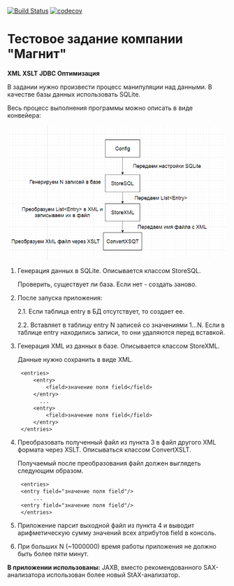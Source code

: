 [![Build Status](https://travis-ci.org/yurydoronin/job4j_xml.svg?branch=master)](https://travis-ci.org/yurydoronin/job4j_xml)
[![codecov](https://codecov.io/gh/yurydoronin/job4j_xml/branch/master/graph/badge.svg)](https://codecov.io/gh/yurydoronin/job4j_xml)

# Тестовое задание компании "Магнит"
**XML XSLT JDBC Оптимизация** 

В задании нужно произвести процесс манипуляции над данными. В качестве базы данных использовать SQLite.

Весь процесс выполнения программы можно описать в виде конвейера:

![Image alt](https://github.com/yurydoronin/job4j_xml/raw/master/process.png)

1. Генерация данных в SQLite. Описывается классом StoreSQL.
 
   Проверить, существует ли база. Если нет - создать заново.

2. После запуска приложения:

    2.1. Если таблица entry в БД отсутствует, то создает ее.

    2.2. Вставляет в таблицу entry N записей со значениями 1...N. Если в таблице entry находились записи, то они удаляются перед вставкой.

3. Генерация XML из данных в базе. Описывается классом StoreXML.

    Данные нужно сохранить в виде XML.
 
        <entries>
            <entry>
                <field>значение поля field</field>
            </entry>
              ...
            <entry>
                <field>значение поля field</field>
            </entry>
        </entries>

4. Преобразовать полученный файл из пункта 3 в файл другого XML формата через XSLT. Описываться классом ConvertXSLT.

    Получаемый после преобразования файл должен выглядеть следующим образом.
 
        <entries>
        <entry field="значение поля field"/>
            ...
        <entry field="значение поля field"/>
        </entries>        

5. Приложение парсит выходной файл из пункта 4 и выводит арифметическую сумму значений всех атрибутов field в консоль.

6. При больших N (~1000000) время работы приложения не должно быть более пяти минут.


**В приложении использованы:**
   JAXB, вместо рекомендованного SAX-анализатора использован более новый StAX-анализатор.